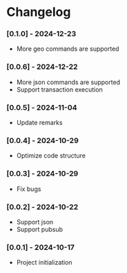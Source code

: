 # Changelog

### [0.1.0] - 2024-12-23
- More geo commands are supported

### [0.0.6] - 2024-12-22
- More json commands are supported
- Support transaction execution

### [0.0.5] - 2024-11-04
- Update remarks

### [0.0.4] - 2024-10-29
- Optimize code structure

### [0.0.3] - 2024-10-29
- Fix bugs

### [0.0.2] - 2024-10-22
- Support json
- Support pubsub

### [0.0.1] - 2024-10-17
- Project initialization







